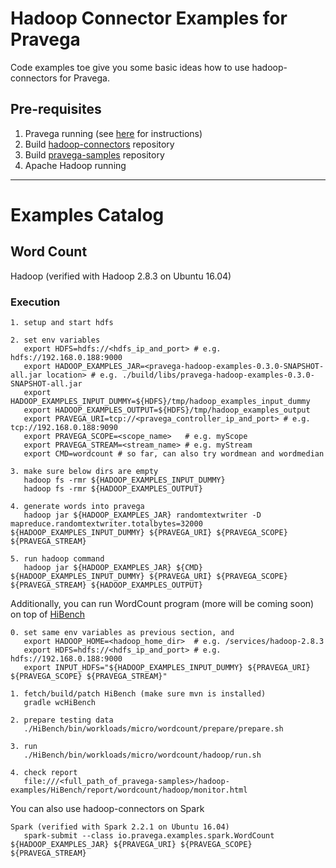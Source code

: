 <!--
Copyright (c) 2018 Dell Inc., or its subsidiaries. All Rights Reserved.

Licensed under the Apache License, Version 2.0 (the "License");
you may not use this file except in compliance with the License.
You may obtain a copy of the License at

    http://www.apache.org/licenses/LICENSE-2.0
-->
# Hadoop Connector Examples for Pravega
Code examples toe give you some basic ideas how to use hadoop-connectors for Pravega.

## Pre-requisites
1. Pravega running (see [here](http://pravega.io/docs/latest/getting-started/) for instructions)
2. Build [hadoop-connectors](https://github.com/pravega/hadoop-connectors) repository
3. Build [pravega-samples](https://github.com/pravega/pravega-samples) repository
4. Apache Hadoop running

---

# Examples Catalog

## Word Count

Hadoop (verified with Hadoop 2.8.3 on Ubuntu 16.04)

### Execution

```
1. setup and start hdfs

2. set env variables
   export HDFS=hdfs://<hdfs_ip_and_port> # e.g. hdfs://192.168.0.188:9000
   export HADOOP_EXAMPLES_JAR=<pravega-hadoop-examples-0.3.0-SNAPSHOT-all.jar location> # e.g. ./build/libs/pravega-hadoop-examples-0.3.0-SNAPSHOT-all.jar
   export HADOOP_EXAMPLES_INPUT_DUMMY=${HDFS}/tmp/hadoop_examples_input_dummy
   export HADOOP_EXAMPLES_OUTPUT=${HDFS}/tmp/hadoop_examples_output
   export PRAVEGA_URI=tcp://<pravega_controller_ip_and_port> # e.g. tcp://192.168.0.188:9090
   export PRAVEGA_SCOPE=<scope_name>   # e.g. myScope
   export PRAVEGA_STREAM=<stream_name> # e.g. myStream
   export CMD=wordcount # so far, can also try wordmean and wordmedian

3. make sure below dirs are empty
   hadoop fs -rmr ${HADOOP_EXAMPLES_INPUT_DUMMY}
   hadoop fs -rmr ${HADOOP_EXAMPLES_OUTPUT}

4. generate words into pravega
   hadoop jar ${HADOOP_EXAMPLES_JAR} randomtextwriter -D mapreduce.randomtextwriter.totalbytes=32000 ${HADOOP_EXAMPLES_INPUT_DUMMY} ${PRAVEGA_URI} ${PRAVEGA_SCOPE} ${PRAVEGA_STREAM}

5. run hadoop command
   hadoop jar ${HADOOP_EXAMPLES_JAR} ${CMD} ${HADOOP_EXAMPLES_INPUT_DUMMY} ${PRAVEGA_URI} ${PRAVEGA_SCOPE} ${PRAVEGA_STREAM} ${HADOOP_EXAMPLES_OUTPUT}
```


Additionally, you can run WordCount program (more will be coming soon) on top of [HiBench](https://github.com/intel-hadoop/HiBench)
```
0. set same env variables as previous section, and
   export HADOOP_HOME=<hadoop_home_dir>  # e.g. /services/hadoop-2.8.3
   export HDFS=hdfs://<hdfs_ip_and_port> # e.g. hdfs://192.168.0.188:9000
   export INPUT_HDFS="${HADOOP_EXAMPLES_INPUT_DUMMY} ${PRAVEGA_URI} ${PRAVEGA_SCOPE} ${PRAVEGA_STREAM}"

1. fetch/build/patch HiBench (make sure mvn is installed)
   gradle wcHiBench

2. prepare testing data
   ./HiBench/bin/workloads/micro/wordcount/prepare/prepare.sh

3. run
   ./HiBench/bin/workloads/micro/wordcount/hadoop/run.sh

4. check report
   file:///<full_path_of_pravega-samples>/hadoop-examples/HiBench/report/wordcount/hadoop/monitor.html
```


You can also use hadoop-connectors on Spark
```
Spark (verified with Spark 2.2.1 on Ubuntu 16.04)
   spark-submit --class io.pravega.examples.spark.WordCount ${HADOOP_EXAMPLES_JAR} ${PRAVEGA_URI} ${PRAVEGA_SCOPE} ${PRAVEGA_STREAM}
```
